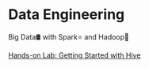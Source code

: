 # Data Engineering
Big Data🛢️ with Spark⭐ and Hadoop🐘

[Hands-on Lab: Getting Started with Hive](https://github.com/Kmohamedalie/Data-Engineering/tree/master/Hands-on%20Lab%3A%20Getting%20Started%20with%20Hive)

